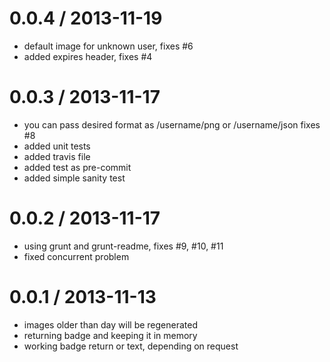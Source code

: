 
0.0.4 / 2013-11-19
==================

  * default image for unknown user, fixes #6
  * added expires header, fixes #4

0.0.3 / 2013-11-17
==================

  * you can pass desired format as /username/png or /username/json fixes #8
  * added unit tests
  * added travis file
  * added test as pre-commit
  * added simple sanity test

0.0.2 / 2013-11-17
==================

  * using grunt and grunt-readme, fixes #9, #10, #11
  * fixed concurrent problem

0.0.1 / 2013-11-13
==================

  * images older than day will be regenerated
  * returning badge and keeping it in memory
  * working badge return or text, depending on request
